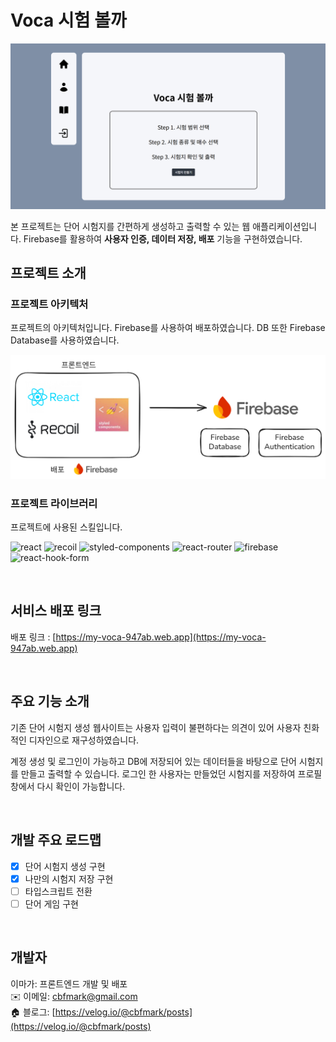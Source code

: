 # Voca 시험 볼까

![대표이미지](./public/docs/images/voca_main.png)

본 프로젝트는 단어 시험지를 간편하게 생성하고 출력할 수 있는 웹 애플리케이션입니다.
Firebase를 활용하여 **사용자 인증, 데이터 저장, 배포** 기능을 구현하였습니다.

## 프로젝트 소개

### 프로젝트 아키텍처

프로젝트의 아키텍처입니다.
Firebase를 사용하여 배포하였습니다. DB 또한 Firebase Database를 사용하였습니다.

![프로젝트_아키텍처](./public/docs/images/voca_architect.png)

### 프로젝트 라이브러리

프로젝트에 사용된 스킬입니다.
<br/>

![react](https://img.shields.io/badge/React-61DAFB.svg?style=for-the-badge&logo=React&logoColor=black)
![recoil](https://img.shields.io/badge/Recoil-3578E5.svg?style=for-the-badge&logo=Recoil&logoColor=white)
![styled-components](https://img.shields.io/badge/styledcomponents-DB7093.svg?style=for-the-badge&logo=styled-components&logoColor=white)
![react-router](https://img.shields.io/badge/React%20Router-CA4245.svg?style=for-the-badge&logo=React-Router&logoColor=white)
![firebase](https://img.shields.io/badge/Firebase-DD2C00.svg?style=for-the-badge&logo=Firebase&logoColor=white)
![react-hook-form](https://img.shields.io/badge/React%20Hook%20Form-EC5990.svg?style=for-the-badge&logo=React-Hook-Form&logoColor=white)

<br/>

## 서비스 배포 링크

배포 링크 : [https://my-voca-947ab.web.app](https://my-voca-947ab.web.app)

<br/>

## 주요 기능 소개

기존 단어 시험지 생성 웹사이트는 사용자 입력이 불편하다는 의견이 있어 사용자 친화적인 디자인으로 재구성하였습니다.

계정 생성 및 로그인이 가능하고 DB에 저장되어 있는 데이터들을 바탕으로 단어 시험지를 만들고 출력할 수 있습니다. 로그인 한 사용자는 만들었던 시험지를 저장하여 프로필 창에서 다시 확인이 가능합니다.

<br/>

## 개발 주요 로드맵

- [x] 단어 시험지 생성 구현
- [x] 나만의 시험지 저장 구현
- [ ] 타입스크립트 전환
- [ ] 단어 게임 구현

<br/>

## 개발자

이마가: 프론트엔드 개발 및 배포  
✉️ 이메일: cbfmark@gmail.com  
🏠 블로그: [https://velog.io/@cbfmark/posts](https://velog.io/@cbfmark/posts)
